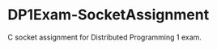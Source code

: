DP1Exam-SocketAssignment
========================

C socket assignment for Distributed Programming 1 exam.
